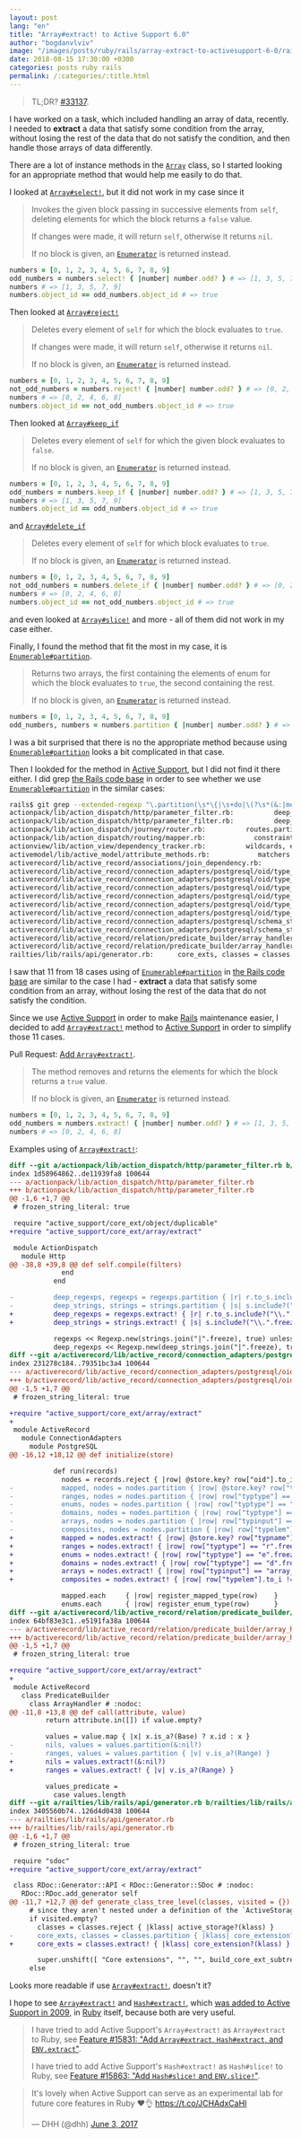 ```yaml
---
layout: post
lang: "en"
title: "Array#extract! to Active Support 6.0"
author: "bogdanvlviv"
image: "/images/posts/ruby/rails/array-extract-to-activesupport-6-0/rails460x460.png"
date: 2018-08-15 17:30:00 +0300
categories: posts ruby rails
permalink: /:categories/:title.html
---
```


> TL;DR? [#33137](https://github.com/rails/rails/pull/33137).

I have worked on a task, which included handling an array of data, recently.
I needed to **extract** a data that satisfy some condition from the array, without losing the rest of the data that do not satisfy the condition, and then handle those arrays of data differently.

There are a lot of instance methods in the [`Array`](https://ruby-doc.org/core-2.5.1/Array.html) class, so I started looking for an appropriate method that would help me easily to do that.

I looked at [`Array#select!`](https://ruby-doc.org/core-2.5.1/Array.html#method-i-select-21), but it did not work in my case since it

> Invokes the given block passing in successive elements from `self`, deleting elements for which the block returns a `false` value.
>
> If changes were made, it will return `self`, otherwise it returns `nil`.
>
> If no block is given, an [`Enumerator`](https://ruby-doc.org/core-2.5.1/Enumerator.html) is returned instead.

```ruby
numbers = [0, 1, 2, 3, 4, 5, 6, 7, 8, 9]
odd_numbers = numbers.select! { |number| number.odd? } # => [1, 3, 5, 7, 9]
numbers # => [1, 3, 5, 7, 9]
numbers.object_id == odd_numbers.object_id # => true
```

Then looked at [`Array#reject!`](https://ruby-doc.org/core-2.5.1/Array.html#method-i-reject-21)

> Deletes every element of `self` for which the block evaluates to `true`.
>
> If changes were made, it will return `self`, otherwise it returns `nil`.
>
> If no block is given, an [`Enumerator`](https://ruby-doc.org/core-2.5.1/Enumerator.html) is returned instead.

```ruby
numbers = [0, 1, 2, 3, 4, 5, 6, 7, 8, 9]
not_odd_numbers = numbers.reject! { |number| number.odd? } # => [0, 2, 4, 6, 8]
numbers # => [0, 2, 4, 6, 8]
numbers.object_id == not_odd_numbers.object_id # => true
```

Then looked at [`Array#keep_if`](https://ruby-doc.org/core-2.5.1/Array.html#method-i-keep_if)

> Deletes every element of `self` for which the given block evaluates to `false`.
>
> If no block is given, an [`Enumerator`](https://ruby-doc.org/core-2.5.1/Enumerator.html) is returned instead.

```ruby
numbers = [0, 1, 2, 3, 4, 5, 6, 7, 8, 9]
odd_numbers = numbers.keep_if { |number| number.odd? } # => [1, 3, 5, 7, 9]
numbers # => [1, 3, 5, 7, 9]
numbers.object_id == odd_numbers.object_id # => true
```

and [`Array#delete_if`](https://ruby-doc.org/core-2.5.1/Array.html#method-i-delete_if)

> Deletes every element of `self` for which block evaluates to `true`.
>
> If no block is given, an [`Enumerator`](https://ruby-doc.org/core-2.5.1/Enumerator.html) is returned instead.

```ruby
numbers = [0, 1, 2, 3, 4, 5, 6, 7, 8, 9]
not_odd_numbers = numbers.delete_if { |number| number.odd? } # => [0, 2, 4, 6, 8]
numbers # => [0, 2, 4, 6, 8]
numbers.object_id == not_odd_numbers.object_id # => true
```

and even looked at [`Array#slice!`](https://ruby-doc.org/core-2.5.1/Array.html#method-i-slice-21) and more - all of them did not work in my case either.

Finally, I found the method that fit the most in my case, it is [`Enumerable#partition`](https://ruby-doc.org/core-2.5.1/Enumerable.html#method-i-partition).

> Returns two arrays, the first containing the elements of enum for which the block evaluates to `true`, the second containing the rest.
>
> If no block is given, an [`Enumerator`](https://ruby-doc.org/core-2.5.1/Enumerator.html) is returned instead.

```ruby
numbers = [0, 1, 2, 3, 4, 5, 6, 7, 8, 9]
odd_numbers, numbers = numbers.partition { |number| number.odd? } # => [[1, 3, 5, 7, 9], [0, 2, 4, 6, 8]]
```

I was a bit surprised that there is no the appropriate method because using [`Enumerable#partition`](https://ruby-doc.org/core-2.5.1/Enumerable.html#method-i-partition) looks a bit complicated in that case.

Then I lookded for the method in [Active Support](https://github.com/rails/rails/tree/master/activesupport), but I did not find it there either.
I did grep [the Rails code base](https://github.com/rails/rails) in order to see whether we use [`Enumerable#partition`](https://ruby-doc.org/core-2.5.1/Enumerable.html#method-i-partition) in the similar cases:

```bash
rails$ git grep --extended-regexp "\.partition(\s*\{|\s+do|\(?\s*(&:|method))"
actionpack/lib/action_dispatch/http/parameter_filter.rb:          deep_regexps, regexps = regexps.partition { |r| r.to_s.include?("\\.".freeze) }
actionpack/lib/action_dispatch/http/parameter_filter.rb:          deep_strings, strings = strings.partition { |s| s.include?("\\.".freeze) }
actionpack/lib/action_dispatch/journey/router.rb:          routes.partition { |r|
actionpack/lib/action_dispatch/routing/mapper.rb:            constraints.partition do |key, requirement|
actionview/lib/action_view/dependency_tracker.rb:          wildcards, explicits = dependencies.partition { |dependency| dependency[-1] == "*" }
activemodel/lib/active_model/attribute_methods.rb:            matchers = attribute_method_matchers.partition(&:plain?).reverse.flatten(1)
activerecord/lib/active_record/associations/join_dependency.rb:          }.partition(&:first)
activerecord/lib/active_record/connection_adapters/postgresql/oid/type_map_initializer.rb:            mapped, nodes = nodes.partition { |row| @store.key? row["typname"] }
activerecord/lib/active_record/connection_adapters/postgresql/oid/type_map_initializer.rb:            ranges, nodes = nodes.partition { |row| row["typtype"] == "r".freeze }
activerecord/lib/active_record/connection_adapters/postgresql/oid/type_map_initializer.rb:            enums, nodes = nodes.partition { |row| row["typtype"] == "e".freeze }
activerecord/lib/active_record/connection_adapters/postgresql/oid/type_map_initializer.rb:            domains, nodes = nodes.partition { |row| row["typtype"] == "d".freeze }
activerecord/lib/active_record/connection_adapters/postgresql/oid/type_map_initializer.rb:            arrays, nodes = nodes.partition { |row| row["typinput"] == "array_in".freeze }
activerecord/lib/active_record/connection_adapters/postgresql/oid/type_map_initializer.rb:            composites, nodes = nodes.partition { |row| row["typelem"].to_i != 0 }
activerecord/lib/active_record/connection_adapters/postgresql/schema_statements.rb:              sqls, procs = Array(send(method, table, *arguments)).partition { |v| v.is_a?(String) }
activerecord/lib/active_record/connection_adapters/postgresql/schema_statements.rb:          sqls, procs = Array(change_column_for_alter(table_name, column_name, type, options)).partition { |v| v.is_a?(String) }
activerecord/lib/active_record/relation/predicate_builder/array_handler.rb:        nils, values = values.partition(&:nil?)
activerecord/lib/active_record/relation/predicate_builder/array_handler.rb:        ranges, values = values.partition { |v| v.is_a?(Range) }
railties/lib/rails/api/generator.rb:      core_exts, classes = classes.partition { |klass| core_extension?(klass) }
```

I saw that 11 from 18 cases using of [`Enumerable#partition`](https://ruby-doc.org/core-2.5.1/Enumerable.html#method-i-partition) in [the Rails code base](https://github.com/rails/rails) are similar to the case I had - **extract** a data that satisfy some condition from an array, without losing the rest of the data that do not satisfy the condition.

Since we use [Active Support](https://github.com/rails/rails/tree/master/activesupport) in order to make [Rails](https://github.com/rails/rails) maintenance easier, I decided to add [`Array#extract!`](https://api.rubyonrails.org/v6.0/classes/Array.html#method-i-extract-21) method to [Active Support](https://github.com/rails/rails/tree/master/activesupport) in order to simplify those 11 cases.

Pull Request: [Add `Array#extract!`](https://github.com/rails/rails/pull/33137).

> The method removes and returns the elements for which the block returns a `true` value.
>
> If no block is given, an [`Enumerator`](https://ruby-doc.org/core-2.5.1/Enumerator.html) is returned instead.

```ruby
numbers = [0, 1, 2, 3, 4, 5, 6, 7, 8, 9]
odd_numbers = numbers.extract! { |number| number.odd? } # => [1, 3, 5, 7, 9]
numbers # => [0, 2, 4, 6, 8]
```

Examples using of [`Array#extract!`](https://api.rubyonrails.org/v6.0/classes/Array.html#method-i-extract-21):

```diff
diff --git a/actionpack/lib/action_dispatch/http/parameter_filter.rb b/actionpack/lib/action_dispatch/http/parameter_filter.rb
index 1d58964862..de11939fa8 100644
--- a/actionpack/lib/action_dispatch/http/parameter_filter.rb
+++ b/actionpack/lib/action_dispatch/http/parameter_filter.rb
@@ -1,6 +1,7 @@
 # frozen_string_literal: true

 require "active_support/core_ext/object/duplicable"
+require "active_support/core_ext/array/extract"

 module ActionDispatch
   module Http
@@ -38,8 +39,8 @@ def self.compile(filters)
             end
           end

-          deep_regexps, regexps = regexps.partition { |r| r.to_s.include?("\\.".freeze) }
-          deep_strings, strings = strings.partition { |s| s.include?("\\.".freeze) }
+          deep_regexps = regexps.extract! { |r| r.to_s.include?("\\.".freeze) }
+          deep_strings = strings.extract! { |s| s.include?("\\.".freeze) }

           regexps << Regexp.new(strings.join("|".freeze), true) unless strings.empty?
           deep_regexps << Regexp.new(deep_strings.join("|".freeze), true) unless deep_strings.empty?
diff --git a/activerecord/lib/active_record/connection_adapters/postgresql/oid/type_map_initializer.rb b/activerecord/lib/active_record/connection_adapters/postgresql/oid/type_map_initializer.rb
index 231278c184..79351bc3a4 100644
--- a/activerecord/lib/active_record/connection_adapters/postgresql/oid/type_map_initializer.rb
+++ b/activerecord/lib/active_record/connection_adapters/postgresql/oid/type_map_initializer.rb
@@ -1,5 +1,7 @@
 # frozen_string_literal: true

+require "active_support/core_ext/array/extract"
+
 module ActiveRecord
   module ConnectionAdapters
     module PostgreSQL
@@ -16,12 +18,12 @@ def initialize(store)

           def run(records)
             nodes = records.reject { |row| @store.key? row["oid"].to_i }
-            mapped, nodes = nodes.partition { |row| @store.key? row["typname"] }
-            ranges, nodes = nodes.partition { |row| row["typtype"] == "r".freeze }
-            enums, nodes = nodes.partition { |row| row["typtype"] == "e".freeze }
-            domains, nodes = nodes.partition { |row| row["typtype"] == "d".freeze }
-            arrays, nodes = nodes.partition { |row| row["typinput"] == "array_in".freeze }
-            composites, nodes = nodes.partition { |row| row["typelem"].to_i != 0 }
+            mapped = nodes.extract! { |row| @store.key? row["typname"] }
+            ranges = nodes.extract! { |row| row["typtype"] == "r".freeze }
+            enums = nodes.extract! { |row| row["typtype"] == "e".freeze }
+            domains = nodes.extract! { |row| row["typtype"] == "d".freeze }
+            arrays = nodes.extract! { |row| row["typinput"] == "array_in".freeze }
+            composites = nodes.extract! { |row| row["typelem"].to_i != 0 }

             mapped.each     { |row| register_mapped_type(row)    }
             enums.each      { |row| register_enum_type(row)      }
diff --git a/activerecord/lib/active_record/relation/predicate_builder/array_handler.rb b/activerecord/lib/active_record/relation/predicate_builder/array_handler.rb
index 64bf83e3c1..e5191fa38a 100644
--- a/activerecord/lib/active_record/relation/predicate_builder/array_handler.rb
+++ b/activerecord/lib/active_record/relation/predicate_builder/array_handler.rb
@@ -1,5 +1,7 @@
 # frozen_string_literal: true

+require "active_support/core_ext/array/extract"
+
 module ActiveRecord
   class PredicateBuilder
     class ArrayHandler # :nodoc:
@@ -11,8 +13,8 @@ def call(attribute, value)
         return attribute.in([]) if value.empty?

         values = value.map { |x| x.is_a?(Base) ? x.id : x }
-        nils, values = values.partition(&:nil?)
-        ranges, values = values.partition { |v| v.is_a?(Range) }
+        nils = values.extract!(&:nil?)
+        ranges = values.extract! { |v| v.is_a?(Range) }

         values_predicate =
           case values.length
diff --git a/railties/lib/rails/api/generator.rb b/railties/lib/rails/api/generator.rb
index 3405560b74..126d4d0438 100644
--- a/railties/lib/rails/api/generator.rb
+++ b/railties/lib/rails/api/generator.rb
@@ -1,6 +1,7 @@
 # frozen_string_literal: true

 require "sdoc"
+require "active_support/core_ext/array/extract"

 class RDoc::Generator::API < RDoc::Generator::SDoc # :nodoc:
   RDoc::RDoc.add_generator self
@@ -11,7 +12,7 @@ def generate_class_tree_level(classes, visited = {})
     # since they aren't nested under a definition of the `ActiveStorage` module.
     if visited.empty?
       classes = classes.reject { |klass| active_storage?(klass) }
-      core_exts, classes = classes.partition { |klass| core_extension?(klass) }
+      core_exts = classes.extract! { |klass| core_extension?(klass) }

       super.unshift([ "Core extensions", "", "", build_core_ext_subtree(core_exts, visited) ])
     else
```

Looks more readable if use [`Array#extract!`](https://api.rubyonrails.org/v6.0/classes/Array.html#method-i-extract-21), doesn't it?

I hope to see [`Array#extract!`](https://api.rubyonrails.org/v6.0/classes/Array.html#method-i-extract-21) and [`Hash#extract!`](https://api.rubyonrails.org/v5.2/classes/Hash.html#method-i-extract-21), which [was added to Active Support in 2009](https://github.com/rails/rails/commit/8dcf91ca113579646e95b0fd7a864dfb6512a53b), in [Ruby](https://github.com/ruby/ruby) itself, because both are very useful.

> I have tried to add Active Support's `Array#extract!` as `Array#extract` to Ruby, see [Feature #15831: "Add `Array#extract`, `Hash#extract`, and `ENV.extract`"](https://bugs.ruby-lang.org/issues/15831).
>
> I have tried to add Active Support's `Hash#extract!` as `Hash#slice!` to Ruby, see [Feature #15863: "Add `Hash#slice!` and `ENV.slice!`"](https://bugs.ruby-lang.org/issues/15863).

<blockquote class="twitter-tweet" data-lang="en"><p lang="en" dir="ltr">It&#39;s lovely when Active Support can serve as an experimental lab for future core features in Ruby ❤️👌 <a href="https://t.co/JCHAdxCaHI">https://t.co/JCHAdxCaHI</a></p>&mdash; DHH (@dhh) <a href="https://twitter.com/dhh/status/871034291786002433?ref_src=twsrc%5Etfw">June 3, 2017</a></blockquote>

